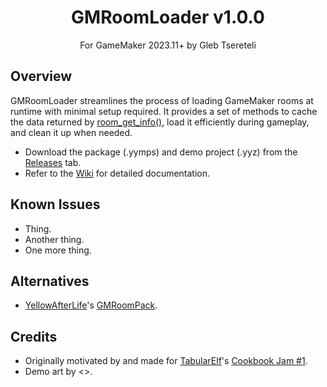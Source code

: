 <h1 align="center">GMRoomLoader v1.0.0</h1>
<p align="center">For GameMaker 2023.11+ by Gleb Tsereteli</p>

## Overview
GMRoomLoader streamlines the process of loading GameMaker rooms at runtime with minimal setup required. It provides a set of methods to cache the data returned by [room_get_info()](https://manual.gamemaker.io/monthly/en/GameMaker_Language/GML_Reference/Asset_Management/Rooms/room_get_info.htm), load it efficiently during gameplay, and clean it up when needed.
* Download the package (.yymps) and demo project (.yyz) from the [Releases](https://github.com/glebtsereteli/GMRoomLoader/releases) tab.
* Refer to the [Wiki](https://youtu.be/hvL1339luv0?si=V5h979LwTKAaKErY) for detailed documentation.

## Known Issues
- Thing.
- Another thing.
- One more thing.

## Alternatives
- [YellowAfterLife](https://github.com/YellowAfterlife)'s [GMRoomPack](https://yellowafterlife.itch.io/gmroompack).

## Credits
- Originally motivated by and made for [TabularElf](https://github.com/tabularelf)'s [Cookbook Jam #1](https://itch.io/jam/cookbook-jam-1).
- Demo art by <>.
